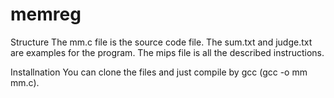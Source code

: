 memreg
======



Structure
The mm.c file is the source code file.
The sum.txt and judge.txt are examples for the program.
The mips file is all the described instructions.

Installnation
You can clone the files and just compile by gcc (gcc -o mm mm.c).
